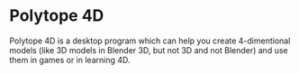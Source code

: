 # Polytope 4D
Polytope 4D is a desktop program which can help you create 4-dimentional models (like 3D models in Blender 3D, but not 3D and not Blender) and use them in games or in learning 4D.
